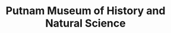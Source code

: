 ---
layout: repo
title: "Putnam Museum of History and Natural Science"
id: 12075
permalink: repos/12075/
---